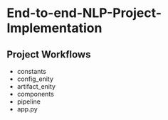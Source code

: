 # End-to-end-NLP-Project-Implementation



## Project Workflows
- constants
- config_enity
- artifact_enity
- components
- pipeline
- app.py


